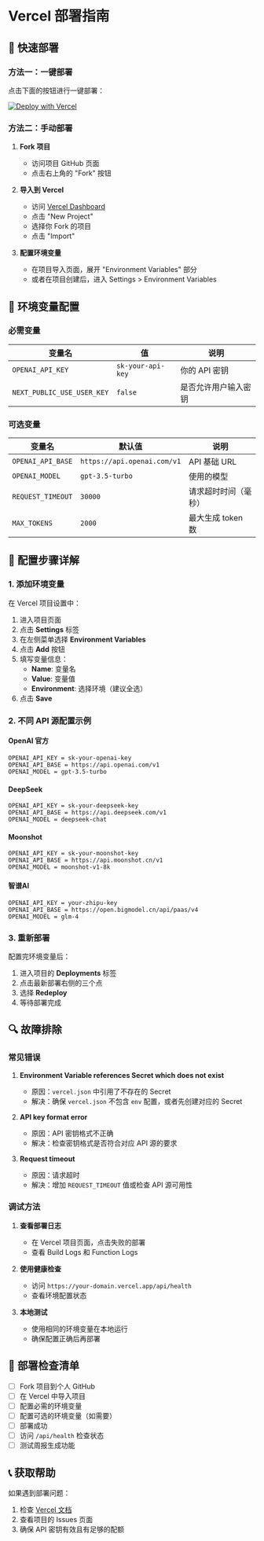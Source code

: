 # Vercel 部署指南

## 🚀 快速部署

### 方法一：一键部署

点击下面的按钮进行一键部署：

[![Deploy with Vercel](https://vercel.com/button)](https://vercel.com/new/clone?repository-url=https://github.com/guaguaguaxia/weekly_report&env=OPENAI_API_KEY,NEXT_PUBLIC_USE_USER_KEY&project-name=weekly_report&repo-name=weekly_report)

### 方法二：手动部署

1. **Fork 项目**
   - 访问项目 GitHub 页面
   - 点击右上角的 "Fork" 按钮

2. **导入到 Vercel**
   - 访问 [Vercel Dashboard](https://vercel.com/dashboard)
   - 点击 "New Project"
   - 选择你 Fork 的项目
   - 点击 "Import"

3. **配置环境变量**
   - 在项目导入页面，展开 "Environment Variables" 部分
   - 或者在项目创建后，进入 Settings > Environment Variables

## 🔧 环境变量配置

### 必需变量

| 变量名 | 值 | 说明 |
|--------|-----|------|
| `OPENAI_API_KEY` | `sk-your-api-key` | 你的 API 密钥 |
| `NEXT_PUBLIC_USE_USER_KEY` | `false` | 是否允许用户输入密钥 |

### 可选变量

| 变量名 | 默认值 | 说明 |
|--------|--------|------|
| `OPENAI_API_BASE` | `https://api.openai.com/v1` | API 基础 URL |
| `OPENAI_MODEL` | `gpt-3.5-turbo` | 使用的模型 |
| `REQUEST_TIMEOUT` | `30000` | 请求超时时间（毫秒） |
| `MAX_TOKENS` | `2000` | 最大生成 token 数 |

## 📝 配置步骤详解

### 1. 添加环境变量

在 Vercel 项目设置中：

1. 进入项目页面
2. 点击 **Settings** 标签
3. 在左侧菜单选择 **Environment Variables**
4. 点击 **Add** 按钮
5. 填写变量信息：
   - **Name**: 变量名
   - **Value**: 变量值
   - **Environment**: 选择环境（建议全选）
6. 点击 **Save**

### 2. 不同 API 源配置示例

#### OpenAI 官方
```
OPENAI_API_KEY = sk-your-openai-key
OPENAI_API_BASE = https://api.openai.com/v1
OPENAI_MODEL = gpt-3.5-turbo
```

#### DeepSeek
```
OPENAI_API_KEY = sk-your-deepseek-key
OPENAI_API_BASE = https://api.deepseek.com/v1
OPENAI_MODEL = deepseek-chat
```

#### Moonshot
```
OPENAI_API_KEY = sk-your-moonshot-key
OPENAI_API_BASE = https://api.moonshot.cn/v1
OPENAI_MODEL = moonshot-v1-8k
```

#### 智谱AI
```
OPENAI_API_KEY = your-zhipu-key
OPENAI_API_BASE = https://open.bigmodel.cn/api/paas/v4
OPENAI_MODEL = glm-4
```

### 3. 重新部署

配置完环境变量后：

1. 进入项目的 **Deployments** 标签
2. 点击最新部署右侧的三个点
3. 选择 **Redeploy**
4. 等待部署完成

## 🔍 故障排除

### 常见错误

1. **Environment Variable references Secret which does not exist**
   - 原因：`vercel.json` 中引用了不存在的 Secret
   - 解决：确保 `vercel.json` 不包含 `env` 配置，或者先创建对应的 Secret

2. **API key format error**
   - 原因：API 密钥格式不正确
   - 解决：检查密钥格式是否符合对应 API 源的要求

3. **Request timeout**
   - 原因：请求超时
   - 解决：增加 `REQUEST_TIMEOUT` 值或检查 API 源可用性

### 调试方法

1. **查看部署日志**
   - 在 Vercel 项目页面，点击失败的部署
   - 查看 Build Logs 和 Function Logs

2. **使用健康检查**
   - 访问 `https://your-domain.vercel.app/api/health`
   - 查看环境配置状态

3. **本地测试**
   - 使用相同的环境变量在本地运行
   - 确保配置正确后再部署

## 🎯 部署检查清单

- [ ] Fork 项目到个人 GitHub
- [ ] 在 Vercel 中导入项目
- [ ] 配置必需的环境变量
- [ ] 配置可选的环境变量（如需要）
- [ ] 部署成功
- [ ] 访问 `/api/health` 检查状态
- [ ] 测试周报生成功能

## 📞 获取帮助

如果遇到部署问题：

1. 检查 [Vercel 文档](https://vercel.com/docs)
2. 查看项目的 Issues 页面
3. 确保 API 密钥有效且有足够的配额